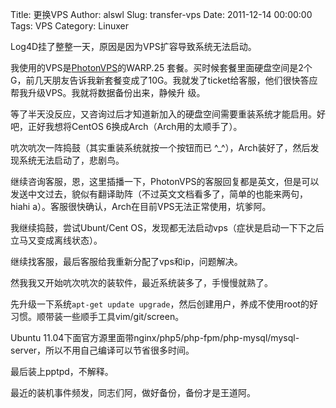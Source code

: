 Title: 更换VPS
Author: alswl
Slug: transfer-vps
Date: 2011-12-14 00:00:00
Tags: VPS
Category: Linuxer

Log4D挂了整整一天，原因是因为VPS扩容导致系统无法启动。

我使用的VPS是[PhotonVPS](http://www.photonvps.com/billing/aff.php?aff=2188)的WARP.25
套餐。买时候套餐里面硬盘空间是2个G，前几天朋友告诉我新套餐变成了10G。我就发了ticket给客服，他们很快答应帮我升级VPS。我就将数据备份出来，静候升
级。

等了半天没反应，又咨询过后才知道新加入的硬盘空间需要重装系统才能启用。好吧，正好我想将CentOS 6换成Arch（Arch用的太顺手了）。

吭次吭次一阵捣鼓（其实重装系统就按一个按钮而已 ^_^），Arch装好了，然后发现系统无法启动了，悲剧鸟。

继续咨询客服，恩，这里插播一下，PhotonVPS的客服回复都是英文，但是可以发送中文过去，貌似有翻译助阵（不过英文文档看多了，简单的也能来两句，hiahi
a）。客服很快确认，Arch在目前VPS无法正常使用，坑爹阿。

我继续捣鼓，尝试Ubunt/Cent OS，发现都无法启动vps（症状是启动一下下之后立马又变成离线状态）。

继续找客服，最后客服给我重新分配了vps和ip，问题解决。

然我我又开始吭次吭次的装软件，最近系统装多了，手慢慢就熟了。

先升级一下系统`apt-get update upgrade`，然后创建用户，养成不使用root的好习惯。顺带装一些顺手工具vim/git/screen。

Ubuntu 11.04下面官方源里面带nginx/php5/php-fpm/php-mysql/mysql-
server，所以不用自己编译可以节省很多时间。

最后装上pptpd，不解释。

最近的装机事件频发，同志们阿，做好备份，备份才是王道阿。

